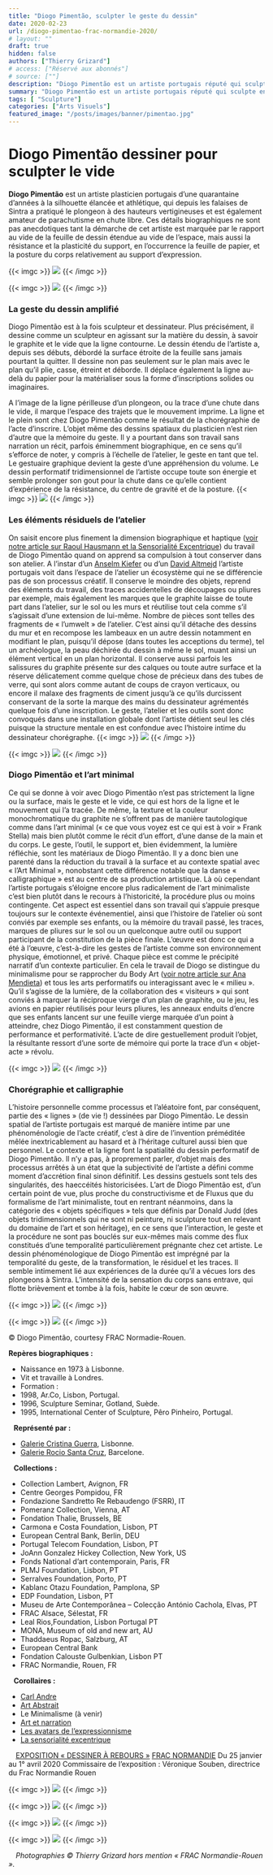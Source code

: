 ```yaml
---
title: "Diogo Pimentão, sculpter le geste du dessin"
date: 2020-02-23
url: /diogo-pimentao-frac-normandie-2020/
# layout: ""
draft: true
hidden: false
authors: ["Thierry Grizard"]
# access: ["Réservé aux abonnés"]
# source: [""]
description: "Diogo Pimentão est un artiste portugais réputé qui sculpte en dessinant, non sur un plan, mais dans l'espace, le geste du dessin trace des lignes en volume"
summary: "Diogo Pimentão est un artiste portugais réputé qui sculpte en dessinant, non sur un plan, mais dans l'espace, le geste du dessin trace des lignes en volume"
tags: [ "Sculpture"]
categories: ["Arts Visuels"]
featured_image: "/posts/images/banner/pimentao.jpg"
--- 
```

# Diogo Pimentão dessiner pour sculpter le vide
**Diogo Pimentão** est un artiste plasticien portugais d’une quarantaine d’années à la silhouette élancée et athlétique, qui depuis les falaises de Sintra a pratiqué le plongeon à des hauteurs vertigineuses et est également amateur de parachutisme en chute libre. Ces détails biographiques ne sont pas anecdotiques tant la démarche de cet artiste est marquée par le rapport au vide de la feuille de dessin étendue au vide de l’espace, mais aussi la résistance et la plasticité du support, en l’occurrence la feuille de papier, et la posture du corps relativement au support d’expression.

{{< imgc >}} ![](/posts/images/pimentao/diogo-pimentao_art-exhibition_frac-normandie_2020.002.jpg) {{< /imgc >}}

 

{{< imgc >}} ![](/posts/images/pimentao/diogo-pimentao_art-exhibition_frac-normadie_2020-print.002.jpg) {{< /imgc >}}

 
### La geste du dessin amplifié
Diogo Pimentão est à la fois sculpteur et dessinateur. Plus précisément, il dessine comme un sculpteur en agissant sur la matière du dessin, à savoir le graphite et le vide que la ligne contourne. Le dessin étendu de l’artiste a, depuis ses débuts, débordé la surface étroite de la feuille sans jamais pourtant la quitter. Il dessine non pas seulement sur le plan mais avec le plan qu’il plie, casse, étreint et déborde. Il déplace également la ligne au-delà du papier pour la matérialiser sous la forme d’inscriptions solides ou imaginaires.

A l’image de la ligne périlleuse d’un plongeon, ou la trace d’une chute dans le vide, il marque l’espace des trajets que le mouvement imprime. La ligne et le plein sont chez Diogo Pimentão comme le résultat de la chorégraphie de l’acte d’inscrire. L’objet même des dessins spatiaux du plasticien n’est rien d’autre que la mémoire du geste. Il y a pourtant dans son travail sans narration un récit, parfois éminemment biographique, en ce sens qu’il s’efforce de noter, y compris à l’échelle de l’atelier, le geste en tant que tel. Le gestuaire graphique devient la geste d’une appréhension du volume. Le dessin performatif tridimensionnel de l’artiste occupe toute son énergie et semble prolonger son gout pour la chute dans ce qu’elle contient d’expérience de la résistance, du centre de gravité et de la posture.
{{< imgc >}} ![](/posts/images/pimentao/diogo-pimentao_art-exhibition_frac-normandie_2020_inline.009.jpg) {{< /imgc >}}

 
### Les éléments résiduels de l’atelier
On saisit encore plus finement la dimension biographique et haptique ([voir notre article sur Raoul Hausmann et la Sensorialité Excentrique](/raoul-hausmann-dadasophe-et-photographe/)) du travail de Diogo Pimentão quand on apprend sa compulsion à tout conserver dans son atelier. A l’instar d’un [Anselm Kiefer](/anselm-kiefer-monographie/) ou d’un [David Altmejd](/tags/david-altmejd/) l’artiste portugais voit dans l’espace de l’atelier un écosystème qui ne se différencie pas de son processus créatif. Il conserve le moindre des objets, reprend des éléments du travail, des traces accidentelles de découpages ou pliures par exemple, mais également les marques que le graphite laisse de toute part dans l’atelier, sur le sol ou les murs et réutilise tout cela comme s’il s’agissait d’une extension de lui-même. Nombre de pièces sont telles des fragments de « l’umwelt » de l’atelier.
C’est ainsi qu’il détache des dessins du mur et en recompose les lambeaux en un autre dessin notamment en modifiant le plan, puisqu’il dépose (dans toutes les acceptions du terme), tel un archéologue, la peau déchirée du dessin à même le sol, muant ainsi un élément vertical en un plan horizontal.
Il conserve aussi parfois les salissures du graphite présente sur des calques ou toute autre surface et la réserve délicatement comme quelque chose de précieux dans des tubes de verre, qui sont alors comme autant de coups de crayon verticaux, ou encore il malaxe des fragments de ciment jusqu’à ce qu’ils durcissent conservant de la sorte la marque des mains du dessinateur agrémentés quelque fois d’une inscription.
Le geste, l’atelier et les outils sont donc convoqués dans une installation globale dont l’artiste détient seul les clés puisque la structure mentale en est confondue avec l’histoire intime du dessinateur chorégraphe.
{{< imgc >}} ![](/posts/images/pimentao/diogo-pimentao_art-exhibition_frac-normandie_2020_inline.007.jpg) {{< /imgc >}}

 

{{< imgc >}} ![](/posts/images/pimentao/diogo-pimentao_art-exhibition_frac-normandie_2020_inline.004.jpg) {{< /imgc >}}

 
### Diogo Pimentão et l’art minimal
Ce qui se donne à voir avec Diogo Pimentão n’est pas strictement la ligne ou la surface, mais le geste et le vide, ce qui est hors de la ligne et le mouvement qui l’a tracée.
De même, la texture et la couleur monochromatique du graphite ne s’offrent pas de manière tautologique comme dans l’art minimal (« ce que vous voyez est ce qui est à voir » Frank Stella) mais bien plutôt comme le récit d’un effort, d’une danse de la main et du corps. Le geste, l’outil, le support et, bien évidemment, la lumière réfléchie, sont les matériaux de Diogo Pimentão. Il y a donc bien une parenté dans la réduction du travail à la surface et au contexte spatial avec « l’Art Minimal », nonobstant cette différence notable que la danse « calligraphique » est au centre de sa production artistique. Là où cependant l’artiste portugais s’éloigne encore plus radicalement de l’art minimaliste c’est bien plutôt dans le recours à l’historicité, la procédure plus ou moins contingente. Cet aspect est essentiel dans son travail qui s’appuie presque toujours sur le contexte événementiel, ainsi que l’histoire de l’atelier où sont conviés par exemple ses enfants, ou la mémoire du travail passé, les traces, marques de pliures sur le sol ou un quelconque autre outil ou support participant de la constitution de la pièce finale. L’œuvre est donc ce qui a été à l’œuvre, c’est-à-dire les gestes de l’artiste comme son environnement physique, émotionnel, et privé.
Chaque pièce est comme le précipité narratif d’un contexte particulier. En cela le travail de Diogo se distingue du minimalisme pour se rapprocher du Body Art ([voir notre article sur Ana Mendieta](/ana-mendieta-body-art/)) et tous les arts performatifs ou interagissant avec le « milieu ». Qu’il s’agisse de la lumière, de la collaboration des « visiteurs » qui sont conviés à marquer la réciproque vierge d’un plan de graphite, ou le jeu, les avions en papier réutilisés pour leurs pliures, les anneaux enduits d’encre que ses enfants lancent sur une feuille vierge marquée d’un point à atteindre, chez Diogo Pimentão, il est constamment question de performance et performativité. L’acte de dire gestuellement produit l’objet, la résultante ressort d’une sorte de mémoire qui porte la trace d’un « objet-acte » révolu.

{{< imgc >}} ![](/posts/images/pimentao/diogo-pimentao_art-exhibition_frac-normandie_2020-inline.008.jpg) {{< /imgc >}}

 
### Chorégraphie et calligraphie
L’histoire personnelle comme processus et l’aléatoire font, par conséquent, partie des « lignes » (de vie !) dessinées par Diogo Pimentão. Le dessin spatial de l’artiste portugais est marqué de manière intime par une phénoménologie de l’acte créatif, c’est à dire de l’invention préméditée mêlée inextricablement au hasard et à l’héritage culturel aussi bien que personnel.
Le contexte et la ligne font la spatialité du dessin performatif de Diogo Pimentão. Il n’y a pas, à proprement parler, d’objet mais des processus arrêtés à un état que la subjectivité de l’artiste a défini comme moment d’accrétion final sinon définitif. Les dessins gestuels sont tels des singularités, des haeccéités historicisées.
L’art de Diogo Pimentão est, d’un certain point de vue, plus proche du constructivisme et de Fluxus que du formalisme de l’art minimaliste, tout en rentrant néanmoins, dans la catégorie des « objets spécifiques » tels que définis par Donald Judd (des objets tridimensionnels qui ne sont ni peinture, ni sculpture tout en relevant du domaine de l’art et son héritage), en ce sens que l’interaction, le geste et la procédure ne sont pas bouclés sur eux-mêmes mais comme des flux constitués d’une temporalité particulièrement prégnante chez cet artiste.
Le dessin phénoménologique de Diogo Pimentão est imprégné par la temporalité du geste, de la transformation, le résiduel et les traces. Il semble intimement lié aux expériences de la durée qu’il a vécues lors des plongeons à Sintra. L’intensité de la sensation du corps sans entrave, qui flotte brièvement et tombe à la fois, habite le cœur de son œuvre.

{{< imgc >}} ![](/posts/images/pimentao/diogo-pimentao_art-exhibition_frac-normandie_2020-inline.005.jpg) {{< /imgc >}}

 
{{< imgc >}} ![](/posts/images/pimentao/diogo-pimentao_art-exhibition_frac-normandie_2020-inline.013.jpg) {{< /imgc >}}

© Diogo Pimentão, courtesy FRAC Normadie-Rouen.

**Repères biographiques :**
* Naissance en 1973 à Lisbonne.
* Vit et travaille à Londres.
* Formation :
* 1998, Ar.Co, Lisbon, Portugal.
* 1996, Sculpture Seminar, Gotland, Suède.
* 1995, International Center of Sculpture, Pêro Pinheiro, Portugal.

⠀**Représenté par :**
* [Galerie Cristina Guerra](https://www.cristinaguerra.com/), Lisbonne.
* [Galerie Rocio Santa Cruz](https://rociosantacruz.com/), Barcelone.

⠀**Collections :**
* Collection Lambert, Avignon, FR
* Centre Georges Pompidou, FR
* Fondazione Sandretto Re Rebaudengo (FSRR), IT
* Pomeranz Collection, Vienna, AT
* Fondation Thalie, Brussels, BE
* Carmona e Costa Foundation, Lisbon, PT
* European Central Bank, Berlin, DEU
* Portugal Telecom Foundation, Lisbon, PT
* JoAnn Gonzalez Hickey Collection, New York, US
* Fonds National d’art contemporain, Paris, FR
* PLMJ Foundation, Lisbon, PT
* Serralves Foundation, Porto, PT
* Kablanc Otazu Foundation, Pamplona, SP
* EDP Foundation, Lisbon, PT
* Museu de Arte Contemporânea – Colecção António Cachola, Elvas, PT
* FRAC Alsace, Sélestat, FR
* Leal Rios,Foundation, Lisbon Portugal PT
* MONA, Museum of old and new art, AU
* Thaddaeus Ropac, Salzburg, AT
* European Central Bank
* Fondation Calouste Gulbenkian, Lisbon PT
* FRAC Normandie, Rouen, FR

⠀**Corollaires :**
* [Carl Andre](https://www.artefields.net/carl-andre/)
* [Art Abstrait](https://www.artefields.net/topic-abstract-art/)
* Le Minimalisme (à venir)
* [Art et narration](https://www.artefields.net/arts-visuels-narration/)
* [Les avatars de l’expressionnisme](https://www.artefields.net/art-contemporain-expressionnisme/)
* [La sensorialité excentrique](https://www.artefields.net/raoul-hausmann-dadasophe-et-photographe/)

⠀
[EXPOSITION « DESSINER À REBOURS »](https://www.artefields.net/diogo-pimentao-frac-normandy-2020/)
[FRAC NORMANDIE](http://www.fracnormandierouen.fr/)
Du 25 janvier au 1° avril 2020
Commissaire de l’exposition : Véronique Souben, directrice du Frac Normandie Rouen

{{< imgc >}} ![](/posts/images/pimentao/diogo-pimentao_art-exhibition_frac-normandie_2020_inline.003.jpg) {{< /imgc >}}

 

{{< imgc >}} ![](/posts/images/pimentao/diogo-pimentao_art-exhibition_frac-normadie_2020-details.002.jpg) {{< /imgc >}}

 

{{< imgc >}} ![](/posts/images/pimentao/diogo-pimentao_art-exhibition_frac-normadie_2020-details.004.jpg) {{< /imgc >}}

 

{{< imgc >}} ![](/posts/images/pimentao/diogo-pimentao_art-exhibition_frac-normadie_2020-details.003.jpg) {{< /imgc >}}

⠀
*Photographies © Thierry Grizard hors mention « FRAC Normandie-Rouen ».*
